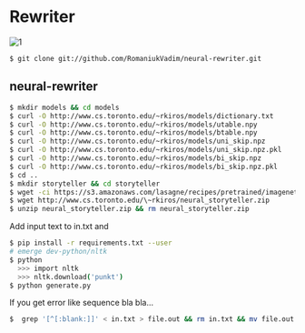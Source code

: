 # Rewriter

![1](https://i.imgur.com/Tzvbjxz.png)

```
$ git clone git://github.com/RomaniukVadim/neural-rewriter.git
```

## neural-rewriter

```sh
$ mkdir models && cd models
$ curl -O http://www.cs.toronto.edu/~rkiros/models/dictionary.txt
$ curl -O http://www.cs.toronto.edu/~rkiros/models/utable.npy
$ curl -O http://www.cs.toronto.edu/~rkiros/models/btable.npy
$ curl -O http://www.cs.toronto.edu/~rkiros/models/uni_skip.npz
$ curl -O http://www.cs.toronto.edu/~rkiros/models/uni_skip.npz.pkl
$ curl -O http://www.cs.toronto.edu/~rkiros/models/bi_skip.npz
$ curl -O http://www.cs.toronto.edu/~rkiros/models/bi_skip.npz.pkl
$ cd ..
$ mkdir storyteller && cd storyteller
$ wget -ci https://s3.amazonaws.com/lasagne/recipes/pretrained/imagenet/vgg19.pkl
$ wget http://www.cs.toronto.edu/\~rkiros/neural_storyteller.zip
$ unzip neural_storyteller.zip && rm neural_storyteller.zip
```

Add input text to in.txt and

```sh
$ pip install -r requirements.txt --user
# emerge dev-python/nltk
$ python
  >>> import nltk
  >>> nltk.download('punkt')
$ python generate.py

```

If you get error like sequence bla bla...
```sh
$  grep '[^[:blank:]]' < in.txt > file.out && rm in.txt && mv file.out in.txt
```
